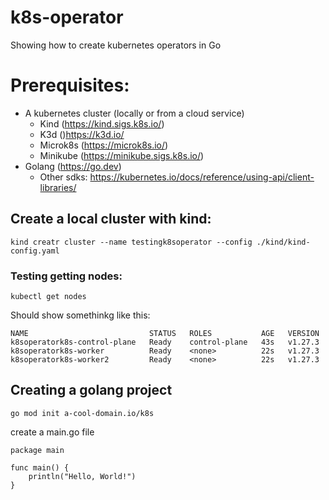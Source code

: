 # k8s-operator

Showing how to create kubernetes operators in Go

# Prerequisites:

- A kubernetes cluster (locally or from a cloud service)
  - Kind (https://kind.sigs.k8s.io/)
  - K3d ()https://k3d.io/
  - Microk8s (https://microk8s.io/)
  - Minikube (https://minikube.sigs.k8s.io/)
- Golang (https://go.dev)
  - Other sdks: https://kubernetes.io/docs/reference/using-api/client-libraries/

## Create a local cluster with kind:

`kind creatr cluster --name testingk8soperator --config ./kind/kind-config.yaml`

### Testing getting nodes:

`kubectl get nodes`

Should show somethinkg like this:

```
NAME                           STATUS   ROLES           AGE   VERSION
k8soperatork8s-control-plane   Ready    control-plane   43s   v1.27.3
k8soperatork8s-worker          Ready    <none>          22s   v1.27.3
k8soperatork8s-worker2         Ready    <none>          22s   v1.27.3
```

## Creating a golang project

`go mod init a-cool-domain.io/k8s`

create a main.go file

```
package main

func main() {
	println("Hello, World!")
}
```
